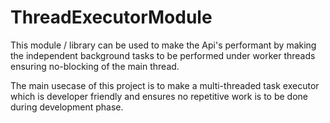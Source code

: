 # ThreadExecutorModule

This module / library can be used to make the Api's performant by making the independent background tasks to be 
performed under worker threads ensuring no-blocking of the main thread.

The main usecase of this project is to make a multi-threaded task executor which is developer friendly 
and ensures no repetitive work is to be done during development phase.

